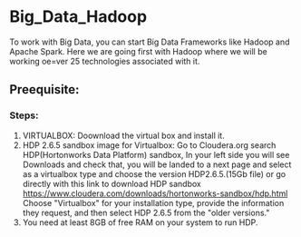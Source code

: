 # Big_Data_Hadoop
To work with Big Data, you can start Big Data Frameworks like Hadoop and Apache Spark.
Here we are going first with Hadoop where we will be working oe=ver 25 technologies associated with it.
## Preequisite:
### Steps:
1. VIRTUALBOX: Doownload the virtual box and install it.
2. HDP 2.6.5 sandbox image for Virtualbox: Go to Cloudera.org search HDP(Hortonworks Data Platform) sandbox, In your left side you will see Downloads and check that, you will be landed to a next page and select as a virtualbox type and choose the version HDP2.6.5.(15Gb file)
or go directly with this link to download HDP sandbox https://www.cloudera.com/downloads/hortonworks-sandbox/hdp.html Choose "Virtualbox" for your installation type, provide the information they request, and then select HDP 2.6.5 from the "older versions."
3. You need at least 8GB of free RAM on your system to run HDP.
